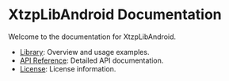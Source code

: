 # XtzpLibAndroid Documentation

Welcome to the documentation for XtzpLibAndroid.

- [Library](library.md): Overview and usage examples.
- [API Reference](api.md): Detailed API documentation.
- [License](license.md): License information.
